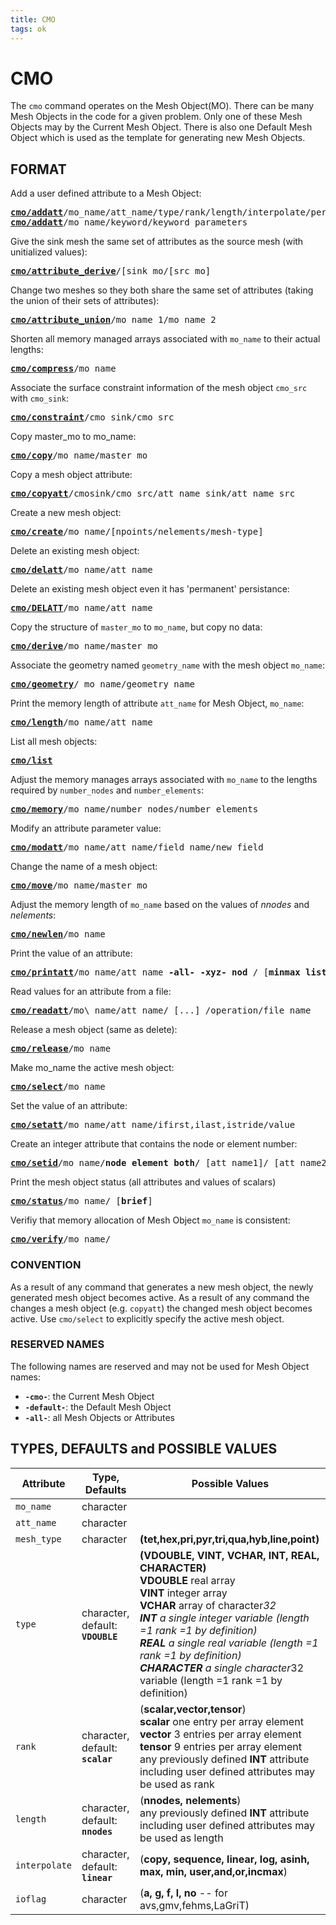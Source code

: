 ```yaml
---
title: CMO
tags: ok
---
```


# CMO

The `cmo` command operates on the Mesh Object(MO). There can be
many Mesh Objects in the code for a given problem. Only one of these
Mesh Objects may by the Current Mesh Object. There is also one
Default Mesh Object which is used as the template for generating new
Mesh Objects.

## FORMAT

Add a user defined attribute to a Mesh Object:

<pre>
<a href="https://lanl.github.io/LaGriT/pages/docs/commands/cmo/cmo_addatt.html"><b>cmo/addatt</b></a>/mo_name/att_name/type/rank/length/interpolate/persistence/ioflag/value
<a href="cmo/cmo_addatt.md"><b>cmo/addatt</b></a>/mo_name/keyword/keyword_parameters
</pre>

Give the sink mesh the same set of attributes as the source mesh (with
unitialized values):

<pre>
<a href="cmo/cmo_att_derive.md"><b>cmo/attribute_derive</b></a>/[sink_mo/[src_mo]
</pre>

Change two meshes so they both share the same set of attributes (taking
the union of their sets of attributes):

<pre>
<a href="cmo/cmo_att_derive.md"><b>cmo/attribute_union</b></a>/mo_name_1/mo_name_2
</pre>

Shorten all memory managed arrays associated with `mo_name` to their actual lengths:

<pre>
<a href="cmo/cmo_compress.md"><b>cmo/compress</b></a>/mo_name
</pre>

Associate the surface constraint information of the mesh object `cmo_src` with `cmo_sink`:

<pre>
<a href="cmo/cmo_constraint.md"><b>cmo/constraint</b></a>/cmo_sink/cmo_src
</pre>

Copy master\_mo to mo\_name:

<pre>
<a href="cmo/cmo_copy.md"><b>cmo/copy</b></a>/mo_name/master_mo
</pre>

Copy a mesh object attribute:

<pre>
<a href="cmo/cmo_copyatt.md"><b>cmo/copyatt</b></a>/cmosink/cmo_src/att_name_sink/att_name_src
</pre>

Create a new mesh object:

<pre>
<a href="cmo/cmo_create.md"><b>cmo/create</b></a>/mo_name/[npoints/nelements/mesh-type]
</pre>

Delete an existing mesh object:

<pre>
<a href="cmo/cmo_delatt.md"><b>cmo/delatt</b></a>/mo_name/att_name
</pre>

Delete an existing mesh object even it has 'permanent' persistance:

<pre>
<a href="cmo/cmo_delatt.md"><b>cmo/DELATT</b></a>/mo_name/att_name
</pre>

Copy the structure of `master_mo` to `mo_name`, but copy no data:

<pre>
<a href="cmo/cmo_derive.md"><b>cmo/derive</b></a>/mo_name/master_mo
</pre>

Associate the geometry named `geometry_name` with the mesh object `mo_name`:

<pre>
<a href="cmo/cmo_geom.md"><b>cmo/geometry</b></a>/ mo_name/geometry_name
</pre>

Print the memory length of attribute `att_name` for Mesh Object, `mo_name`:

<pre>
<a href="cmo/cmo_length.md"><b>cmo/length</b></a>/mo_name/att_name
</pre>

List all mesh objects:

<pre>
<a href="cmo/cmo_list.md"><b>cmo/list</b></a>
</pre>

Adjust the memory manages arrays associated with `mo_name` to the lengths required by `number_nodes` and `number_elements`:

<pre>
<a href="cmo/cmo_memory.md"><b>cmo/memory</b></a>/mo_name/number_nodes/number_elements
</pre>

Modify an attribute parameter value:

<pre>
<a href="cmo/cmo_modatt.md"><b>cmo/modatt</b></a>/mo_name/att_name/field_name/new_field
</pre>

Change the name of a mesh object:

<pre>
<a href="cmo/cmo_move.md"><b>cmo/move</b></a>/mo_name/master_mo
</pre>

Adjust the memory length of `mo_name` based on the values of *nnodes* and *nelements*:

<pre>
<a href="cmo/cmo_newlen.md"><b>cmo/newlen</b></a>/mo_name
</pre>

Print the value of an attribute:

<pre>
<a href="cmo/cmo_printatt.md"><b>cmo/printatt</b></a>/mo_name/att_name <b>-all-</b> <b>-xyz-</b> <b>nod</b> / [<b>minmax</b> <b>list</b> <b>value</b> ]  / [ifirst,ilast,istride]
</pre>

Read values for an attribute from a file:

<pre>
<a href="cmo/cmo_readatt.md"><b>cmo/readatt</b></a>/mo\_name/att_name/ [...] /operation/file_name
</pre>

Release a mesh object (same as delete):

<pre>
<a href="cmo/cmo_release.md"><b>cmo/release</b></a>/mo_name
</pre>

Make mo\_name the active mesh object:

<pre>
<a href="cmo/cmo_select.md"><b>cmo/select</b></a>/mo_name
</pre>

Set the value of an attribute:

<pre>
<a href="cmo/cmo_setatt.md"><b>cmo/setatt</b></a>/mo_name/att_name/ifirst,ilast,istride/value
</pre>

Create an integer attribute that contains the node or element number:

<pre>
<a href="cmo/cmo_setid.md"><b>cmo/setid</b></a>/mo_name/<b>node</b> <b>element</b> <b>both</b>/ [att_name1]/ [att_name2]
</pre>

Print the mesh object status (all attributes and values of scalars)

<pre>
<a href="cmo/cmo_status.md"><b>cmo/status</b></a>/mo_name/ [<b>brief</b>]
</pre>

Verifiy that memory allocation of Mesh Object `mo_name` is consistent:

<pre>
<a href="cmo/cmo_verify.md"><b>cmo/verify</b></a>/mo_name/
</pre>

### CONVENTION

As a result of any command that generates a new mesh object,
the newly generated mesh object becomes active. As a result of any
command the changes a mesh object (e.g. `copyatt`) the changed mesh object becomes active.
Use `cmo/select` to explicitly specify the active mesh object.

### RESERVED NAMES

The following names are reserved and may not be used for Mesh Object names:

* **`-cmo-`**: the Current Mesh Object
* **`-default-`**: the Default Mesh Object
* **`-all-`**: all Mesh Objects or Attributes

## TYPES, DEFAULTS and POSSIBLE VALUES
  
|  Attribute    | Type, Defaults                    | Possible Values |
|---------------|-----------------------------------|-----------------|
|`mo_name`      | character                         | |
|`att_name`     | character                         | |
|`mesh_type`    | character                         | **(tet,hex,pri,pyr,tri,qua,hyb,line,point)** |
|`type`         | character, default: **`VDOUBLE`** | **(VDOUBLE, VINT, VCHAR, INT, REAL, CHARACTER)** <br> **VDOUBLE** real array <br>  **VINT** integer array <br> **VCHAR** array of character*32 <br> **INT** a single integer variable (length =1 rank =1 by definition) <br> **REAL** a single real variable (length =1 rank =1 by definition) <br> **CHARACTER** a single character*32 variable (length =1 rank =1 by definition) |
|`rank`         | character, default: **`scalar`**  | (**scalar,vector,tensor**) <br> **scalar** one entry per array element <br> **vector** 3 entries per array element <br> **tensor** 9 entries per array element <br> any previously defined **INT** attribute including user defined attributes may be used as rank |
|`length`       | character, default: **`nnodes`**  | (**nnodes, nelements**) <br> any previously defined **INT** attribute including user defined attributes may be used as length |
|`interpolate`  | character, default: **`linear`**  | (**copy, sequence, linear, log, asinh, max, min, user,and,or,incmax**) |
|`ioflag`       | character                         | (**a, g, f, l, no** -- for avs,gmv,fehms,LaGriT) |
